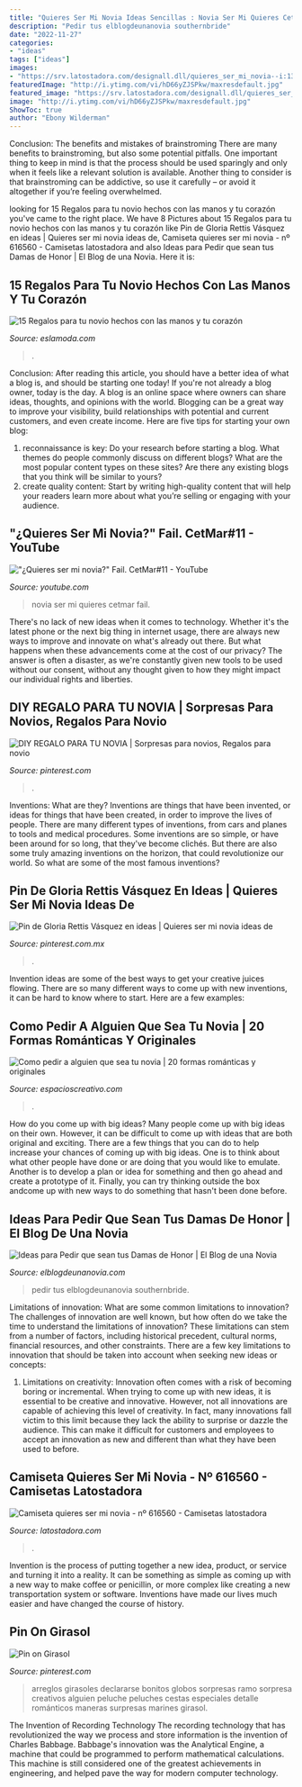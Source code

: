 ```yaml
---
title: "Quieres Ser Mi Novia Ideas Sencillas : Novia Ser Mi Quieres Cetmar Fail"
description: "Pedir tus elblogdeunanovia southernbride"
date: "2022-11-27"
categories:
- "ideas"
tags: ["ideas"]
images:
- "https://srv.latostadora.com/designall.dll/quieres_ser_mi_novia--i:1356236165600135623201709265;s:H_A5;w:700;k:da46325e5467ce63fb86254209fc4d94.jpg"
featuredImage: "http://i.ytimg.com/vi/hD66yZJSPkw/maxresdefault.jpg"
featured_image: "https://srv.latostadora.com/designall.dll/quieres_ser_mi_novia--i:1356236165600135623201709265;s:H_A5;w:700;k:da46325e5467ce63fb86254209fc4d94.jpg"
image: "http://i.ytimg.com/vi/hD66yZJSPkw/maxresdefault.jpg"
ShowToc: true
author: "Ebony Wilderman"
---
```



Conclusion: The benefits and mistakes of brainstroming
There are many benefits to brainstroming, but also some potential pitfalls. One important thing to keep in mind is that the process should be used sparingly and only when it feels like a relevant solution is available. Another thing to consider is that brainstroming can be addictive, so use it carefully – or avoid it altogether if you’re feeling overwhelmed.

	

		
looking for 15 Regalos para tu novio hechos con las manos y tu corazón you've came to the right place. We have 8 Pictures about 15 Regalos para tu novio hechos con las manos y tu corazón like Pin de Gloria Rettis Vásquez en ideas | Quieres ser mi novia ideas de, Camiseta quieres ser mi novia - nº 616560 - Camisetas latostadora and also Ideas para Pedir que sean tus Damas de Honor | El Blog de una Novia. Here it is:
		
    
## 15 Regalos Para Tu Novio Hechos Con Las Manos Y Tu Corazón

<img loading=lazy src="http://eslamoda.com/wp-content/uploads/sites/2/2015/11/iluminas-mis-dias.jpg" onerror="this.onerror=null;this.src='https://tse4.mm.bing.net/th?id=OIP.gakWjvmhneYgxhPUzJk_MAHaE9&amp;pid=15.1';" alt="15 Regalos para tu novio hechos con las manos y tu corazón">

_Source: eslamoda.com_

>. 

	

Conclusion: After reading this article, you should have a better idea of what a blog is, and should be starting one today!
If you're not already a blog owner, today is the day. A blog is an online space where owners can share ideas, thoughts, and opinions with the world. Blogging can be a great way to improve your visibility, build relationships with potential and current customers, and even create income. Here are five tips for starting your own blog: 
1. reconnaissance is key: Do your research before starting a blog. What themes do people commonly discuss on different blogs? What are the most popular content types on these sites? Are there any existing blogs that you think will be similar to yours? 
2. create quality content: Start by writing high-quality content that will help your readers learn more about what you’re selling or engaging with your audience.

    
## &quot;¿Quieres Ser Mi Novia?&quot; Fail. CetMar#11 - YouTube

<img loading=lazy src="http://i.ytimg.com/vi/hD66yZJSPkw/maxresdefault.jpg" onerror="this.onerror=null;this.src='https://tse1.mm.bing.net/th?id=OIP.yK1yCtAC8Cpz94m92DrxigHaEK&amp;pid=15.1';" alt="&quot;¿Quieres ser mi novia?&quot; Fail. CetMar#11 - YouTube">

_Source: youtube.com_

>novia ser mi quieres cetmar fail. 

	

There's no lack of new ideas when it comes to technology. Whether it's the latest phone or the next big thing in internet usage, there are always new ways to improve and innovate on what's already out there. But what happens when these advancements come at the cost of our privacy? The answer is often a disaster, as we're constantly given new tools to be used without our consent, without any thought given to how they might impact our individual rights and liberties.

    
## DIY REGALO PARA TU NOVIA | Sorpresas Para Novios, Regalos Para Novio

<img loading=lazy src="https://i.pinimg.com/736x/f8/6e/29/f86e29b79376eb6ba4b38c39668a3255.jpg" onerror="this.onerror=null;this.src='https://tse3.mm.bing.net/th?id=OIP.PQNJGbFn4KT4oYNk6riZ0QHaJ3&amp;pid=15.1';" alt="DIY REGALO PARA TU NOVIA | Sorpresas para novios, Regalos para novio">

_Source: pinterest.com_

>. 

	

Inventions: What are they?
Inventions are things that have been invented, or ideas for things that have been created, in order to improve the lives of people. There are many different types of inventions, from cars and planes to tools and medical procedures. Some inventions are so simple, or have been around for so long, that they've become clichés. But there are also some truly amazing inventions on the horizon, that could revolutionize our world. So what are some of the most famous inventions?

    
## Pin De Gloria Rettis Vásquez En Ideas | Quieres Ser Mi Novia Ideas De

<img loading=lazy src="https://i.pinimg.com/originals/06/e8/e4/06e8e4d07ded6496944d5db55829e4bd.jpg" onerror="this.onerror=null;this.src='https://tse1.mm.bing.net/th?id=OIP.HCAE5Eea0lnqqGLAVHPQPwHaJ4&amp;pid=15.1';" alt="Pin de Gloria Rettis Vásquez en ideas | Quieres ser mi novia ideas de">

_Source: pinterest.com.mx_

>. 

	

Invention ideas are some of the best ways to get your creative juices flowing. There are so many different ways to come up with new inventions, it can be hard to know where to start. Here are a few examples: 

    
## Como Pedir A Alguien Que Sea Tu Novia | 20 Formas Románticas Y Originales

<img loading=lazy src="https://espacioscreativo.com/wp-content/uploads/2021/02/detalles-para-mi-novia-1.jpg" onerror="this.onerror=null;this.src='https://tse1.mm.bing.net/th?id=OIP.FxuNA6F4WALtfu9xkYvxmwHaHa&amp;pid=15.1';" alt="Como pedir a alguien que sea tu novia | 20 formas románticas y originales">

_Source: espacioscreativo.com_

>. 

	

How do you come up with big ideas?
Many people come up with big ideas on their own. However, it can be difficult to come up with ideas that are both original and exciting. There are a few things that you can do to help increase your chances of coming up with big ideas. One is to think about what other people have done or are doing that you would like to emulate. Another is to develop a plan or idea for something and then go ahead and create a prototype of it. Finally, you can try thinking outside the box andcome up with new ways to do something that hasn't been done before.

    
## Ideas Para Pedir Que Sean Tus Damas De Honor | El Blog De Una Novia

<img loading=lazy src="http://www.elblogdeunanovia.com/wp-content/uploads/2016/01/caja-pregunta-damas-de-honor.jpg" onerror="this.onerror=null;this.src='https://tse3.mm.bing.net/th?id=OIP.rgrAwNmnNBmMxPWsYzISQgHaFj&amp;pid=15.1';" alt="Ideas para Pedir que sean tus Damas de Honor | El Blog de una Novia">

_Source: elblogdeunanovia.com_

>pedir tus elblogdeunanovia southernbride. 

	

Limitations of innovation: What are some common limitations to innovation?
The challenges of innovation are well known, but how often do we take the time to understand the limitations of innovation? These limitations can stem from a number of factors, including historical precedent, cultural norms, financial resources, and other constraints.
There are a few key limitations to innovation that should be taken into account when seeking new ideas or concepts:

1. Limitations on creativity: Innovation often comes with a risk of becoming boring or incremental. When trying to come up with new ideas, it is essential to be creative and innovative. However, not all innovations are capable of achieving this level of creativity. In fact, many innovations fall victim to this limit because they lack the ability to surprise or dazzle the audience. This can make it difficult for customers and employees to accept an innovation as new and different than what they have been used to before.


    
## Camiseta Quieres Ser Mi Novia - Nº 616560 - Camisetas Latostadora

<img loading=lazy src="https://srv.latostadora.com/designall.dll/quieres_ser_mi_novia--i:1356236165600135623201709265;s:H_A5;w:700;k:da46325e5467ce63fb86254209fc4d94.jpg" onerror="this.onerror=null;this.src='https://tse3.mm.bing.net/th?id=OIP.Tluialhl7YCTwM5P7q-j0gHaFg&amp;pid=15.1';" alt="Camiseta quieres ser mi novia - nº 616560 - Camisetas latostadora">

_Source: latostadora.com_

>. 

	

Invention is the process of putting together a new idea, product, or service and turning it into a reality. It can be something as simple as coming up with a new way to make coffee or penicillin, or more complex like creating a new transportation system or software. Inventions have made our lives much easier and have changed the course of history.

    
## Pin On Girasol

<img loading=lazy src="https://i.pinimg.com/736x/11/63/6a/11636a54fb4143c6cbc6406b15ce95d7.jpg" onerror="this.onerror=null;this.src='https://tse4.mm.bing.net/th?id=OIP.PFgBHaIw2rpBmtg8tv8MKAHaJ4&amp;pid=15.1';" alt="Pin on Girasol">

_Source: pinterest.com_

>arreglos girasoles declararse bonitos globos sorpresas ramo sorpresa creativos alguien peluche peluches cestas especiales detalle románticos maneras surpresas marines girasol. 

	

The Invention of Recording Technology
The recording technology that has revolutionized the way we process and store information is the invention of Charles Babbage. Babbage's innovation was the Analytical Engine, a machine that could be programmed to perform mathematical calculations. This machine is still considered one of the greatest achievements in engineering, and helped pave the way for modern computer technology.


